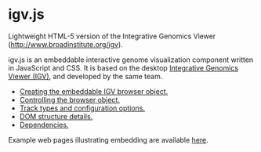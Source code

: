igv.js
=======

Lightweight HTML-5 version of the Integrative Genomics Viewer (http://www.broadinstitute.org/igv).


igv.js is an embeddable interactive genome visualization component written in JavaScript and CSS.
It is based on the desktop [Integrative Genomics Viewer (IGV)](www.broadinstitute.org/igv), and developed by the same team.

* [Creating the embeddable IGV browser object.](https://github.com/igvteam/igv.js/wiki/Browser)
* [Controlling the browser object.](https://github.com/igvteam/igv.js/wiki/API)
* [Track types and configuration options.](https://github.com/igvteam/igv.js/wiki/Tracks)
* [DOM structure details.](https://github.com/igvteam/igv.js/wiki/DOM-Structure)
* [Dependencies.](https://github.com/igvteam/igv.js/wiki/Dependencies)

Example web pages illustrating embedding are available [here](http://igv.org/web/examples).